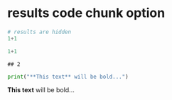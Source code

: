 # results code chunk option

```python
# results are hidden
1+1
```

```python
1+1
```

```
## 2
```

```python
print("**This text** will be bold...")
```

**This text** will be bold...
